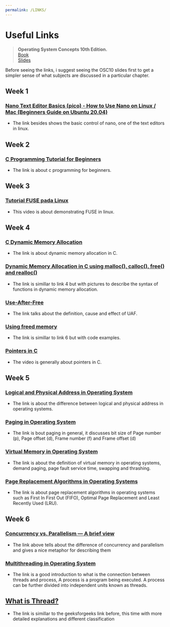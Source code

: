 ```yaml
---
permalink: /LINKS/
---
```

# Useful Links  
> **Operating System Concepts 10th Edition.**  
> [Book](https://os-book.com/OS10/index.html)  
> [Slides](https://os-book.com/OS10/slide-dir/index.html)  

Before seeing the links, i suggest seeing the OSC10 slides first to get a simpler sense of what subjects are discussed in a particular chapter.

## Week 1  
### [Nano Text Editor Basics (pico) - How to Use Nano on Linux / Mac (Beginners Guide on Ubuntu 20.04)](https://www.youtube.com/watch?v=Jf0ZJZJ8jlI&ab_channel=SavvyNik)  
* The link besides shows the basic control of nano, one of the text editors in linux.

## Week 2  
### [C Programming Tutorial for Beginners](https://www.youtube.com/watch?v=KJgsSFOSQv0&ab_channel=freeCodeCamp.org)  
* The link is about c programming for beginners.

## Week 3  
### [Tutorial FUSE pada Linux](https://www.youtube.com/watch?v=Utkwg9Mwtsg&ab_channel=DzakyZakiyalFawwaz)  
* This video is about demonstrating FUSE in linux.

## Week 4  
### [C Dynamic Memory Allocation](https://www.programiz.com/c-programming/c-dynamic-memory-allocation)  
* The link is about dynamic memory allocation in C.

### [Dynamic Memory Allocation in C using malloc(), calloc(), free() and realloc()](https://www.geeksforgeeks.org/dynamic-memory-allocation-in-c-using-malloc-calloc-free-and-realloc/)  
* The link is simillar to link 4 but with pictures to describe the syntax of functions in dynamic memory allocation.

### [Use-After-Free](https://encyclopedia.kaspersky.com/glossary/use-after-free/)  
* The link talks about the definition, cause and effect of UAF.

### [Using freed memory](https://owasp.org/www-community/vulnerabilities/Using_freed_memory)  
* The link is simillar to link 6 but with code examples.

### [Pointers in C](https://www.youtube.com/watch?v=mw1qsMieK5c&ab_channel=GaryExplains)  
* The video is generally about pointers in C.

## Week 5  
### [Logical and Physical Address in Operating System](https://www.geeksforgeeks.org/logical-and-physical-address-in-operating-system/)  
* The link is about the difference between logical and physical address in operating systems.

### [Paging in Operating System](https://www.geeksforgeeks.org/paging-in-operating-system/)  
* The link is bout paging in general, it discusses bit size of Page number (p), Page offset (d), Frame number (f) and Frame offset (d)

### [Virtual Memory in Operating System](https://www.geeksforgeeks.org/virtual-memory-in-operating-system/)  
* The link is about the definition of virtual memory in operating systems, demand paging, page fault service time, swapping and thrashing.

### [Page Replacement Algorithms in Operating Systems](https://www.geeksforgeeks.org/page-replacement-algorithms-in-operating-systems/)
* The link is about page replacement algorithms in operating systems such as First In First Out (FIFO), Optimal Page Replacement and Least Recently Used (LRU).

## Week 6  
### [Concurrency vs. Parallelism — A brief view](https://medium.com/@itIsMadhavan/concurrency-vs-parallelism-a-brief-review-b337c8dac350)
* The link above tells about the difference of concurrency and parallelism and gives a nice metaphor for describing them  

### [Multithreading in Operating System](https://www.geeksforgeeks.org/multithreading-in-operating-system/)
* The link is a good introduction to what is the connection between threads and process, A process is a program being executed. A process can be further divided into independent units known as threads.  

## [What is Thread?](https://www.tutorialspoint.com/operating_system/os_multi_threading.htm)
* The link is simillar to the geeksforgeeks link before, this time with more detailed explanations and different classification
